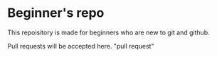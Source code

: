 # Beginner's repo

This repoisitory is made for beginners who are new to git and github.

Pull requests will be accepted here.
"pull request"
